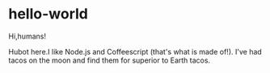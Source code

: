 # hello-world

  Hi,humans!
  
  Hubot here.I like Node.js and Coffeescript (that's what is made of!).
  I've had tacos on the moon and find them for superior to Earth tacos.
